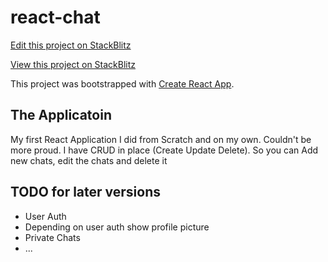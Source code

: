 # react-chat

[Edit this project on StackBlitz](https://stackblitz.com/edit/react-chat)


[View this project on StackBlitz](https://react-chat.stackblitz.io/)

This project was bootstrapped with [Create React App](https://github.com/facebookincubator/create-react-app).



## The Applicatoin

My first React Application I did from Scratch and on my own. Couldn't be more proud. I have CRUD in place (Create Update Delete). So you can Add new chats, edit the chats and delete it

## TODO for later versions

- User Auth
- Depending on user auth show profile picture
- Private Chats
- ...
